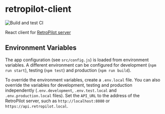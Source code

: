 # retropilot-client

![Build and test CI](https://github.com/RetroPilot/retropilot-client/actions/workflows/build.yml/badge.svg)

React client for [RetroPilot server](https://github.com/RetroPilot/retropilot-server)

## Environment Variables

The app configuration (see `src/config.js`) is loaded from environment variables. A different
environment can be configured for development (`npm run start`), testing (`npm test`) and
production (`npm run build`).

To override the environment variables, create a `.env.local` file. You can also override the
variables for development, testing and production independently (`.env.development`, `.env.test.local` and `.env.production.local`
files). Set the `API_URL` to the address of the RetroPilot server, such as `http://localhost:8080` or `https://api.retropilot.local`.
